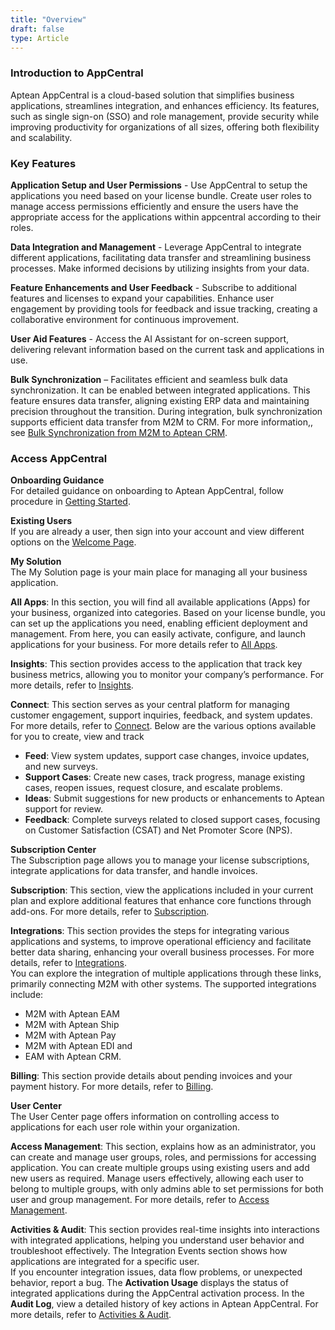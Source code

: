 ```yaml
---
title: "Overview"
draft: false
type: Article
---
```


### Introduction to AppCentral
Aptean AppCentral is a cloud-based solution that simplifies business applications, streamlines integration, and enhances efficiency. Its features, such as single sign-on (SSO) and role management, provide security while improving productivity for organizations of all sizes, offering both flexibility and scalability.

### Key Features

**Application Setup and User Permissions** - Use AppCentral to setup the applications you need based on your license bundle. Create user roles to manage access permissions efficiently and ensure the users have the appropriate access for the applications within appcentral according to their roles.

**Data Integration and Management** - Leverage AppCentral to integrate different applications, facilitating data transfer and streamlining business processes. Make informed decisions by utilizing insights from your data.

**Feature Enhancements and User Feedback** - Subscribe to additional features and licenses to expand your capabilities. Enhance user engagement by providing tools for feedback and issue tracking, creating a collaborative environment for continuous improvement.

**User Aid Features** - Access the AI Assistant for on-screen support, delivering relevant information based on the current task and applications in use.

**Bulk Synchronization** – Facilitates efficient and seamless bulk data synchronization. It can be enabled between integrated applications. This feature ensures data transfer, aligning existing ERP data and maintaining precision throughout the transition. During integration, bulk synchronization supports efficient data transfer from M2M to CRM. For more information,, see [Bulk Synchronization from M2M to Aptean CRM](integrating-m2m-crm.md).

### Access AppCentral

**Onboarding Guidance**
<br> For detailed guidance on onboarding to Aptean AppCentral, follow procedure in [Getting Started](getting-started.md).

**Existing Users**
<br> If you are already a user, then sign into your account and view different options on the [Welcome Page](welcome-page.md).

**My Solution**
<br> The My Solution page is your main place for managing all your business application.

**All Apps**: In this section, you will find all available applications (Apps) for your business, organized into categories. Based on your license bundle, you can set up the applications you need, enabling efficient deployment and management. From here, you can easily activate, configure, and launch applications for your business. For more details refer to [All Apps](all-apps.md).

**Insights**: This section provides access to the application that track key business metrics, allowing you to monitor your company’s performance. For more details, refer to [Insights](insights.md).

**Connect**: This section serves as your central platform for managing customer engagement, support inquiries, feedback, and system updates. For more details, refer to [Connect](connect.md). Below are the various options available for you to create, view and track
-   **Feed**: View system updates, support case changes, invoice updates, and new surveys. 
-   **Support Cases**: Create new cases, track progress, manage existing cases, reopen issues, request closure, and escalate problems. 
-   **Ideas**: Submit suggestions for new products or enhancements to Aptean support for review. 
-   **Feedback**: Complete surveys related to closed support cases, focusing on Customer Satisfaction (CSAT) and Net Promoter Score (NPS).

**Subscription Center**
<br>The Subscription page allows you to manage your license subscriptions, integrate applications for data transfer, and handle invoices.

**Subscription**: This section, view the applications included in your current plan and explore additional features that enhance core functions through add-ons. For more details, refer to [Subscription](subscription.md).

**Integrations**: This section provides the steps for integrating various applications and systems, to improve operational efficiency and facilitate better data sharing, enhancing your overall business processes. For more details, refer to [Integrations](integrations.md). <br>You can explore the integration of multiple applications through these links, primarily connecting M2M with other systems. The supported integrations include:
-   M2M with Aptean EAM
-   M2M with Aptean Ship 
-   M2M with Aptean Pay 
-   M2M with Aptean EDI and 
-   EAM with Aptean CRM.

**Billing**: This section provide details about pending invoices and your payment history. For more details, refer to [Billing](billing.md).

**User Center**
<br>The User Center page offers information on controlling access to applications for each user role within your organization.

**Access Management**: This section, explains how as an administrator, you can create and manage user groups, roles, and permissions for accessing application. You can create multiple groups using existing users and add new users as required. Manage users effectively, allowing each user to belong to multiple groups, with only admins able to set permissions for both user and group management. For more details, refer to [Access Management](access-management.md).

**Activities & Audit**: This section provides real-time insights into interactions with integrated applications, helping you understand user behavior and troubleshoot effectively. The Integration Events section shows how applications are integrated for a specific user. <br> If you encounter integration issues, data flow problems, or unexpected behavior, report a bug. The **Activation Usage** displays the status of integrated applications during the AppCentral activation process. In the **Audit Log**, view a detailed history of key actions in Aptean AppCentral. For more details, refer to [Activities & Audit](activities-audit.md).

